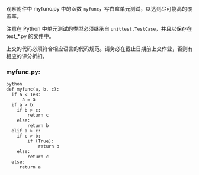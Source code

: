 观察附件中 myfunc.py 中的函数 <code>myfunc</code>，写白盒单元测试，以达到尽可能高的覆盖率。

注意在 Python 中单元测试的类型必须继承自 <code>unittest.TestCase</code>，并且以保存在 test_*.py 的文件中。

上交的代码必须符合相应语言的代码规范。请务必在截止日期前上交作业，否则有相应的评分折扣。

### myfunc.py: ###

    python
    def myfunc(a, b, c):
      if a < 1e8:
          a = a
      if a > b:
        if b > c:
            return c
        else:
            return b
      elif a > c:
        if c > b:
            if (True):
                return b
        else:
            return c
      else:
         return a

